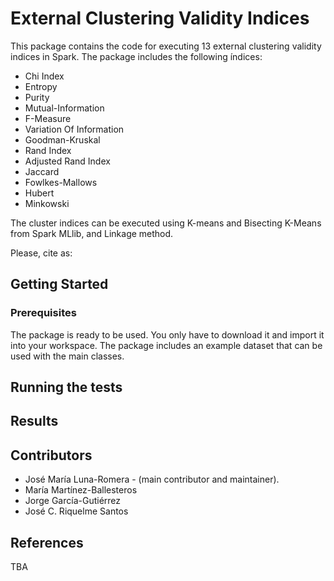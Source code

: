 # External Clustering Validity Indices
This package contains the code for executing 13 external clustering validity indices in Spark. The package includes the following índices:
* Chi Index
* Entropy
* Purity
* Mutual-Information
* F-Measure
* Variation Of Information
* Goodman-Kruskal
* Rand Index
* Adjusted Rand Index
* Jaccard
* Fowlkes-Mallows
* Hubert
* Minkowski

The cluster indices can be executed using K-means and Bisecting K-Means from Spark MLlib, and Linkage method.

Please, cite as: 

## Getting Started

### Prerequisites

The package is ready to be used. You only have to download it and import it into your workspace. The package includes an example dataset that can be used with the main classes.

## Running the tests


## Results
## Contributors

* José María Luna-Romera - (main contributor and maintainer).
* María Martínez-Ballesteros
* Jorge García-Gutiérrez
* José C. Riquelme Santos

## References

TBA

